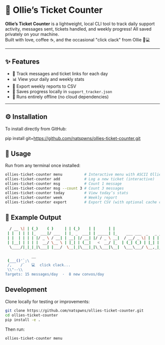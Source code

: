 # 🐾 Ollie’s Ticket Counter

**Ollie’s Ticket Counter** is a lightweight, local CLI tool to track daily support activity, messages sent, tickets handled, and weekly progress!
All saved privately on your machine.  
Built with love, coffee ☕, and the occasional "click clack" from Ollie 🐶💻

---

## ✨ Features

- 🧮 Track messages and ticket links for each day  
- 📊 View your daily and weekly stats  
- 📁 Export weekly reports to CSV  
- 💾 Saves progress locally in `support_tracker.json`  
- 🐾 Runs entirely offline (no cloud dependencies)

---

## ⚙️ Installation

To install directly from GitHub:


pip install git+https://github.com/natspwns/ollies-ticket-counter.git

## 🚀 Usage

Run from any terminal once installed:
```bash
ollies-ticket-counter menu          # Interactive menu with ASCII Ollie 🐶
ollies-ticket-counter add           # Log a new ticket (interactive)
ollies-ticket-counter msg           # Count 1 message
ollies-ticket-counter msg --count 3 # Count 3 messages
ollies-ticket-counter today         # View today’s stats
ollies-ticket-counter week          # Weekly report
ollies-ticket-counter export        # Export CSV (with optional cache clear)
```

## 🧩 Example Output
```bash
  / __ \| | (_)    ( )     | | (_)    | |      | |                         | |           
 | |  | | | |_  ___|/ ___  | |_ _  ___| | _____| |_    ___ ___  _   _ _ __ | |_ ___ _ __ 
 | |  | | | | |/ _ \ / __| | __| |/ __| |/ / _ \ __|  / __/ _ \| | | | '_ \| __/ _ \ '__|
 | |__| | | | |  __/ \__ \ | |_| | (__|   <  __/ |_  | (_| (_) | |_| | | | | ||  __/ |   
  \____/|_|_|_|\___| |___/  \__|_|\___|_|\_\___|\__|  \___\___/ \__,_|_| |_|\__\___|_|   

            __
 (___()'`;\
 /,    /`   💻  click clack...
 \\"--\\
Targets: 15 messages/day  ·  8 new convos/day
```

## Development 

Clone locally for testing or improvements:
```bash
git clone https://github.com/natspwns/ollies-ticket-counter.git
cd ollies-ticket-counter
pip install -e .
```
Then run:
```bash
ollies-ticket-counter menu
```
